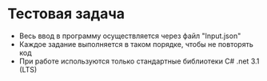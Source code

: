 # Тестовая задача
- Весь ввод в программу осуществляется через файл "Input.json"
- Каждое задание выполняется в таком порядке, чтобы не повторять код
- При работе используются только стандартные библиотеки C# .net 3.1 (LTS)
